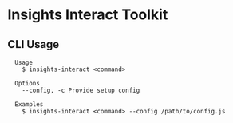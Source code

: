# Insights Interact Toolkit

## CLI Usage

```
  Usage
    $ insights-interact <command>

  Options
    --config, -c Provide setup config

  Examples
    $ insights-interact <command> --config /path/to/config.js
```
